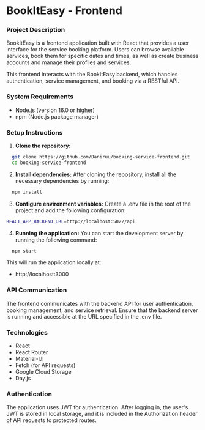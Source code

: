 # BookItEasy - Frontend

### Project Description

BookItEasy is a frontend application built with React that provides a user interface for the service booking platform. Users can browse available services, book them for specific dates and times, as well as create business accounts and manage their profiles and services.

This frontend interacts with the BookItEasy backend, which handles authentication, service management, and booking via a RESTful API.

### System Requirements
- Node.js (version 16.0 or higher)
- npm (Node.js package manager)

### Setup Instructions
1. **Clone the repository:**
```bash
  git clone https://github.com/Daniruu/booking-service-frontend.git
  cd booking-service-frontend
```
2. **Install dependencies:** After cloning the repository, install all the necessary dependencies by running:
```bash
  npm install
```
3. **Configure environment variables:**
Create a .env file in the root of the project and add the following configuration:
```bash
REACT_APP_BACKEND_URL=http://localhost:5022/api
```
4. **Running the application:** You can start the development server by running the following command:
```bash
  npm start
```
This will run the application locally at:
- http://localhost:3000

### API Communication

The frontend communicates with the backend API for user authentication, booking management, and service retrieval. Ensure that the backend server is running and accessible at the URL specified in the .env file.

### Technologies
- React
- React Router
- Material-UI
- Fetch (for API requests)
- Google Cloud Storage
- Day.js

### Authentication

The application uses JWT for authentication. After logging in, the user's JWT is stored in local storage, and it is included in the Authorization header of API requests to protected routes.


